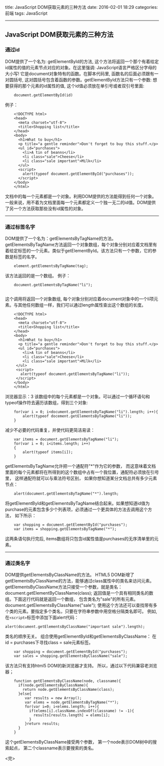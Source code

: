 title: JavaScript DOM获取元素的三种方法
date: 2016-02-01 18:29
categories: 前端
tags: JavaScript

---

<!--more-->

## JavaScript DOM获取元素的三种方法
### 通过id 
DOM提供了一个名为: getElementById的方法, 这个方法将返回一个那个有着给定id属性的值的元素节点对应的对象。在这里强调: JavaScript语言严格区分字母的大小写!
它是document对象特有的函数。在脚本代码里, 函数名的后面必须跟有一对圆括号, 这对圆括号包含着函数的参数。getElementById方法只有一个参数: 想要获得的那个元素的id属性的值, 这个id值必须放在单引号或者双引号里面:

```
    document.getElementById(id)
```

例子：
```
    <!DOCTYPE html>
    <head>
      <meta charset="utf-8">
      <title>Shopping list</title>
    </head>
    <body>
      <h1>What to buy</h1>
      <p title="a gentle reminder">Don't forget to buy this stuff.</p>
      <ul id="purchases">
        <li>A tin of beanns</li>
        <li class="sale">Cheese</li>
        <li class="sale important">Milk</li>
      </ul>
      <script>
        alert(typeof document.getElementById("purchases"));
      </script>
    </body>
    </html>

```

文档中的每一个元素都是一个对象。利用DOM提供的方法能得到任何一个对象。
一般来说，用不着为文档里面每一个元素都定义一个独一无二的id值。DOM提供了另一个方法获取那些没有id属性的对象。

---

### 通过标签名字
DOM提供了一个名为：getElementsByTagName的方法。
getElementsByTagName方法返回一个对象数组，每个对象分别对应着文档里有着给定标签的一个元素。类似于getElementById。该方法只有一个参数，它的参数是标签的名字。

```
    element.getElementsByTagName(tag);
```
该方法返回的是一个数组。
例子：

```
    document.getElementsByTagName("li");
    
```
    
这个调用将返回一个对象数组, 每个对象分别对应着document对象中的一个li项元素。与其他任何数组一样，我们可以通过length属性查出这个数组的长度。

```
    <!DOCTYPE html>
    <head>
      <meta charset="utf-8">
      <title>Shopping list</title>
    </head>
    <body>
      <h1>What to buy</h1>
      <p title="a gentle reminder">Don't forget to buy this stuff.</p>
      <ul id="purchases">
        <li>A tin of beanns</li>
        <li class="sale">Cheese</li>
        <li class="sale important">Milk</li>
     </ul>
     <script>
       alert(typeof document.getElementsByTagName("li"));
     </script>
    </body>
    </html>

```
浏览器显示：3
该数组中的每个元素都是一个对象。可以通过一个循环语句和typeof操作符去遍历该数组，得到三个对象:

```
    for(var i = 0; i<document.getElementsByTagName("li").length; i++){
        alert(typeof docement.getElementsByTagName("li"));
    }
```

减少不必要的代码重复，并使代码更简洁易读：

```
    var items = document.getElementsByTagName("li");
    for(var i = 0; i<items.length; i++)
    {
        alert(typeof items[i]);
    }
```

getElementsByTagName允许把一个通配符"*"作为它的参数， 而这意味着文档里面的每个元素都将在所得到的这个数组中占有一个我位置，通配符必须放在引号里， 这样通配符就可以与乘法符号区别， 如果你想知道某分文档总共有多少元素节点：

```
    alert(document.getElementsByTagName("*").length;
```

将getElementById和getElementsByTagName结合起来。如果想知道id值为purchase的元素包含多少个列表项，必须通过一个更具体的方法去调用这个方法， 如下所示：

```
    var shopping = document.getElementById("purchases");
    var items = shopping.getElementsByTagName("*");
```

这两条语句执行完后, items数组将只包含id属性值是purchases的无序清单里的元素。

---

### 通过类名字
DOM提供getElementsByClassName的方法。
HTML5 DOM新增了getElementsByClassName的方法，能够通过class属性中的类名来访问元素。
getElementsByClassName方法只接受一个参数，就是类名：
document.getElementByClassName(class);
返回值是一个具有相同类名的数组。下面这行代码就是返回一个数组， 包含类名为"sale"的所有元素。
document.getElementsByClassName("sale");
使用这个方法还可以查找带有多个类的元素。要指定多个类名，只要在字符串参数中用空格分隔类名即可。
例如, 在`<script>`标签中添加下面alert代码：

```
alert(document.getElementsByClassName("important sale").length);
```

类名的顺序无关。
组合使用getElementById和getElementsByClassName：
在id = purchases下寻找class = sale元素标签。

```
    var shopping = document.getElementById("purchases");
    var sales = shopping.getElementsByClassName("sale");
```

该方法只有支持html5 DOM的新浏览器才支持。
所以，通过以下代码兼容老浏览器；

```
    function getElementsByClassName(node, classname){
      if(node.getElementsByClassName){
        return node.getElementsByClassName(class);
      }else{
         var results = new Array();
         var elems = node.getElementsByTagName("*");
         for(var i=0; i<elems.length; i++){
           if(elems[i].className.indexOf(classname) != -1){
             results[results.length] = elems[i];
           }
         }return results;
      }
    }
```

这个getElementsByClassName接受两个参数， 第一个node表示DOM树中的搜索起点， 第二个classname表示要搜索的类名。

<完>


